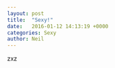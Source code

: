 ```yaml
---
layout: post
title:  "Sexy!"
date:   2016-01-12 14:13:19 +0000
categories: Sexy
author: Neil
---
```


zxz